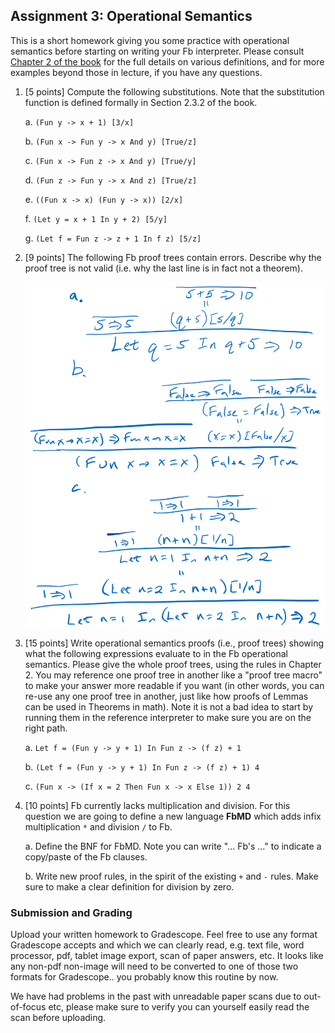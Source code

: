 ## Assignment 3: Operational Semantics

This is a short homework giving you some practice with operational semantics before starting on writing your Fb interpreter. Please consult [Chapter 2 of the book](http://pl.cs.jhu.edu/pl/book/book.pdf) for the full details on various definitions, and for more examples beyond those in lecture, if you have any questions.

1.  [5 points] Compute the following substitutions. Note that the substitution function is defined formally in Section 2.3.2 of the book.

    a.  `(Fun y -> x + 1) [3/x]`

    b.  `(Fun x -> Fun y -> x And y) [True/z]`

    c.  `(Fun x -> Fun z -> x And y) [True/y]`

    d.  `(Fun z -> Fun y -> x And z) [True/z]`

    e.  `((Fun x -> x) (Fun y -> x)) [2/x]`

    f.  `(Let y = x + 1 In y + 2) [5/y]`

    g.  `(Let f = Fun z -> z + 1 In f z) [5/z]`

2. [9 points] The following Fb proof trees contain errors.  Describe why the proof tree is not valid (i.e. why the last line is in fact not a theorem).

    <img src="a3q2.png" width=500>

3.  [15 points] Write operational semantics proofs (i.e., proof trees) showing what the following expressions evaluate to in the Fb operational semantics. Please give the whole proof trees, using the rules in Chapter 2.  You may reference one proof tree in another like a "proof tree macro" to make your answer more readable if you want (in other words, you can re-use any one proof tree in another, just like how proofs of Lemmas can be used in Theorems in math).  Note it is not a bad idea to start by running them in the reference interpreter to make sure you are on the right path.

    a.  `Let f = (Fun y -> y + 1) In Fun z -> (f z) + 1`

    b.  `(Let f = (Fun y -> y + 1) In Fun z -> (f z) + 1) 4`

    c.  `(Fun x -> (If x = 2 Then Fun x -> x Else 1)) 2 4`

4.  [10 points] Fb currently lacks multiplication and division.  For this question we are going to define a new language **FbMD** which adds infix multiplication `*` and division `/` to Fb.

    a. Define the BNF for FbMD.  Note you can write "... Fb's ..." to indicate a copy/paste of the Fb clauses.

    b. Write new proof rules, in the spirit of the existing `+` and `-` rules.  Make sure to make a clear definition for division by zero.


### Submission and Grading

Upload your written homework to Gradescope. Feel free to use any format Gradescope accepts and which we can clearly read, e.g. text file, word processor, pdf, tablet image export, scan of paper answers, etc.  It looks like any non-pdf non-image will need to be converted to one of those two formats for Gradescope.. you probably know this routine by now.

We have had problems in the past with unreadable paper scans due to out-of-focus etc, please make sure to verify you can yourself easily read the scan before uploading.